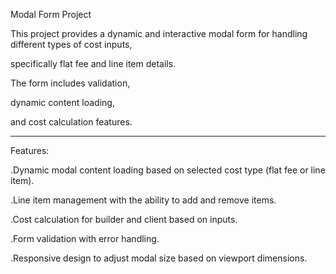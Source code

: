 Modal Form Project




This project provides a dynamic and interactive modal form for handling different types of cost inputs,

specifically flat fee and line item details.

The form includes validation,

dynamic content loading,

and cost calculation features.



------------------------------------------------------------------------------------------------




Features:






.Dynamic modal content loading based on selected cost type (flat fee or line item).

.Line item management with the ability to add and remove items.

.Cost calculation for builder and client based on inputs.

.Form validation with error handling.

.Responsive design to adjust modal size based on viewport dimensions.
